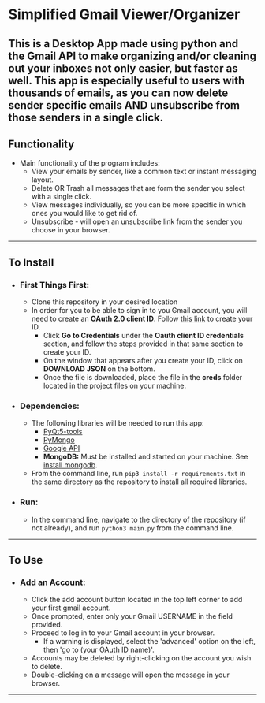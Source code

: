 # Simplified Gmail Viewer/Organizer #

This is a **Desktop App** made using python and the Gmail API to make organizing and/or cleaning out
your inboxes not only easier, but faster as well. This app is especially useful to users with thousands of emails, 
as you can now delete sender specific emails AND unsubscribe from those senders in a single click.
---
## Functionality
* Main functionality of the program includes:
    * View your emails by sender, like a common text or instant messaging layout.
    * Delete OR Trash all messages that are form the sender you select with a single click. 
    * View messages individually, so you can be more specific in which ones you would like to get rid of. 
    * Unsubscribe - will open an unsubscribe link from the sender you choose in your browser.
---
## To Install
* ### First Things First:
  * Clone this repository in your desired location
  * In order for you to be able to sign in to you Gmail account, you will need to create an **OAuth 2.0 client ID**.
  Follow [this link](https://developers.google.com/workspace/guides/create-credentials#desktop-app) to create your ID. 
    * Click **Go to Credentials** under the **Oauth client ID credentials** section, and
    follow the steps provided in that same section to create your ID.
    * On the window that appears after you create your ID, click on **DOWNLOAD JSON** on the bottom.
    * Once the file is downloaded, place the file in the **creds** folder located in the project files on your machine.
* ### Dependencies:
    * The following libraries will be needed to run this app:
      * [PyQt5-tools](https://pypi.org/project/pyqt5-tools/)
      * [PyMongo](https://pypi.org/project/pymongo/)
      * [Google API](https://developers.google.com/gmail/api/reference/rest)
      * **MongoDB:** Must be installed and started on your machine. See [install mongodb](https://www.mongodb.com/docs/manual/administration/install-community/).
    * From the command line, run ```pip3 install -r requirements.txt``` in the same directory as the repository to install all required libraries.
* ### Run:
    * In the command line, navigate to the directory of the repository (if not already), and run ```python3 main.py``` from the command line.
---
## To Use
* ### Add an Account:
  * Click the add account button located in the top left corner to add your first gmail account.
  * Once prompted, enter only your Gmail USERNAME in the field provided.
  * Proceed to log in to your Gmail account in your browser.
    * If a warning is displayed, select the 'advanced' option on the left, then 'go to (your OAuth ID name)'.
  * Accounts may be deleted by right-clicking on the account you wish to delete.
  * Double-clicking on a message will open the message in your browser.

---
